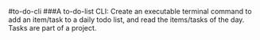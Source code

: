 #to-do-cli
###A to-do-list CLI:
Create an executable terminal command to add an item/task to a daily todo list, and read the items/tasks of the day. Tasks are part of a project.